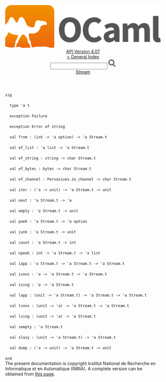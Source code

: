 <!-- ((! set title API !)) ((! set documentation !)) ((! set api !)) ((! set nobreadcrumb !)) -->
<div class="api"><header><nav class="toc brand"><a class="brand" href="https://ocaml.org/"><img src="colour-logo-gray.svg" class="svg" alt="OCaml"></a></nav><nav class="toc"><div class="toc_version"><a href="/docs" id="version-select">API Version 4.07</a></div><a href="index.html">&lt; General Index</a><div class="api_search"><input type="text" name="apisearch" id="api_search" oninput="mySearch(false);" onkeypress="this.oninput();" onclick="this.oninput();" onpaste="this.oninput();">
<img src="search_icon.svg" alt="Search" class="svg" onclick="mySearch(false)"></div>
<div id="search_results"></div><div class="toc_title"><a href="Stream.html">Stream</a></div><ul></ul></nav></header>
<code class="code"><span class="keyword">sig</span><br>
&nbsp;&nbsp;<span class="keyword">type</span>&nbsp;<span class="keywordsign">'</span>a&nbsp;t<br>
&nbsp;&nbsp;<span class="keyword">exception</span>&nbsp;<span class="constructor">Failure</span><br>
&nbsp;&nbsp;<span class="keyword">exception</span>&nbsp;<span class="constructor">Error</span>&nbsp;<span class="keyword">of</span>&nbsp;string<br>
&nbsp;&nbsp;<span class="keyword">val</span>&nbsp;from&nbsp;:&nbsp;(int&nbsp;<span class="keywordsign">-&gt;</span>&nbsp;<span class="keywordsign">'</span>a&nbsp;option)&nbsp;<span class="keywordsign">-&gt;</span>&nbsp;<span class="keywordsign">'</span>a&nbsp;<span class="constructor">Stream</span>.t<br>
&nbsp;&nbsp;<span class="keyword">val</span>&nbsp;of_list&nbsp;:&nbsp;<span class="keywordsign">'</span>a&nbsp;list&nbsp;<span class="keywordsign">-&gt;</span>&nbsp;<span class="keywordsign">'</span>a&nbsp;<span class="constructor">Stream</span>.t<br>
&nbsp;&nbsp;<span class="keyword">val</span>&nbsp;of_string&nbsp;:&nbsp;string&nbsp;<span class="keywordsign">-&gt;</span>&nbsp;char&nbsp;<span class="constructor">Stream</span>.t<br>
&nbsp;&nbsp;<span class="keyword">val</span>&nbsp;of_bytes&nbsp;:&nbsp;bytes&nbsp;<span class="keywordsign">-&gt;</span>&nbsp;char&nbsp;<span class="constructor">Stream</span>.t<br>
&nbsp;&nbsp;<span class="keyword">val</span>&nbsp;of_channel&nbsp;:&nbsp;<span class="constructor">Pervasives</span>.in_channel&nbsp;<span class="keywordsign">-&gt;</span>&nbsp;char&nbsp;<span class="constructor">Stream</span>.t<br>
&nbsp;&nbsp;<span class="keyword">val</span>&nbsp;iter&nbsp;:&nbsp;(<span class="keywordsign">'</span>a&nbsp;<span class="keywordsign">-&gt;</span>&nbsp;unit)&nbsp;<span class="keywordsign">-&gt;</span>&nbsp;<span class="keywordsign">'</span>a&nbsp;<span class="constructor">Stream</span>.t&nbsp;<span class="keywordsign">-&gt;</span>&nbsp;unit<br>
&nbsp;&nbsp;<span class="keyword">val</span>&nbsp;next&nbsp;:&nbsp;<span class="keywordsign">'</span>a&nbsp;<span class="constructor">Stream</span>.t&nbsp;<span class="keywordsign">-&gt;</span>&nbsp;<span class="keywordsign">'</span>a<br>
&nbsp;&nbsp;<span class="keyword">val</span>&nbsp;empty&nbsp;:&nbsp;<span class="keywordsign">'</span>a&nbsp;<span class="constructor">Stream</span>.t&nbsp;<span class="keywordsign">-&gt;</span>&nbsp;unit<br>
&nbsp;&nbsp;<span class="keyword">val</span>&nbsp;peek&nbsp;:&nbsp;<span class="keywordsign">'</span>a&nbsp;<span class="constructor">Stream</span>.t&nbsp;<span class="keywordsign">-&gt;</span>&nbsp;<span class="keywordsign">'</span>a&nbsp;option<br>
&nbsp;&nbsp;<span class="keyword">val</span>&nbsp;junk&nbsp;:&nbsp;<span class="keywordsign">'</span>a&nbsp;<span class="constructor">Stream</span>.t&nbsp;<span class="keywordsign">-&gt;</span>&nbsp;unit<br>
&nbsp;&nbsp;<span class="keyword">val</span>&nbsp;count&nbsp;:&nbsp;<span class="keywordsign">'</span>a&nbsp;<span class="constructor">Stream</span>.t&nbsp;<span class="keywordsign">-&gt;</span>&nbsp;int<br>
&nbsp;&nbsp;<span class="keyword">val</span>&nbsp;npeek&nbsp;:&nbsp;int&nbsp;<span class="keywordsign">-&gt;</span>&nbsp;<span class="keywordsign">'</span>a&nbsp;<span class="constructor">Stream</span>.t&nbsp;<span class="keywordsign">-&gt;</span>&nbsp;<span class="keywordsign">'</span>a&nbsp;list<br>
&nbsp;&nbsp;<span class="keyword">val</span>&nbsp;iapp&nbsp;:&nbsp;<span class="keywordsign">'</span>a&nbsp;<span class="constructor">Stream</span>.t&nbsp;<span class="keywordsign">-&gt;</span>&nbsp;<span class="keywordsign">'</span>a&nbsp;<span class="constructor">Stream</span>.t&nbsp;<span class="keywordsign">-&gt;</span>&nbsp;<span class="keywordsign">'</span>a&nbsp;<span class="constructor">Stream</span>.t<br>
&nbsp;&nbsp;<span class="keyword">val</span>&nbsp;icons&nbsp;:&nbsp;<span class="keywordsign">'</span>a&nbsp;<span class="keywordsign">-&gt;</span>&nbsp;<span class="keywordsign">'</span>a&nbsp;<span class="constructor">Stream</span>.t&nbsp;<span class="keywordsign">-&gt;</span>&nbsp;<span class="keywordsign">'</span>a&nbsp;<span class="constructor">Stream</span>.t<br>
&nbsp;&nbsp;<span class="keyword">val</span>&nbsp;ising&nbsp;:&nbsp;<span class="keywordsign">'</span>a&nbsp;<span class="keywordsign">-&gt;</span>&nbsp;<span class="keywordsign">'</span>a&nbsp;<span class="constructor">Stream</span>.t<br>
&nbsp;&nbsp;<span class="keyword">val</span>&nbsp;lapp&nbsp;:&nbsp;(unit&nbsp;<span class="keywordsign">-&gt;</span>&nbsp;<span class="keywordsign">'</span>a&nbsp;<span class="constructor">Stream</span>.t)&nbsp;<span class="keywordsign">-&gt;</span>&nbsp;<span class="keywordsign">'</span>a&nbsp;<span class="constructor">Stream</span>.t&nbsp;<span class="keywordsign">-&gt;</span>&nbsp;<span class="keywordsign">'</span>a&nbsp;<span class="constructor">Stream</span>.t<br>
&nbsp;&nbsp;<span class="keyword">val</span>&nbsp;lcons&nbsp;:&nbsp;(unit&nbsp;<span class="keywordsign">-&gt;</span>&nbsp;<span class="keywordsign">'</span>a)&nbsp;<span class="keywordsign">-&gt;</span>&nbsp;<span class="keywordsign">'</span>a&nbsp;<span class="constructor">Stream</span>.t&nbsp;<span class="keywordsign">-&gt;</span>&nbsp;<span class="keywordsign">'</span>a&nbsp;<span class="constructor">Stream</span>.t<br>
&nbsp;&nbsp;<span class="keyword">val</span>&nbsp;lsing&nbsp;:&nbsp;(unit&nbsp;<span class="keywordsign">-&gt;</span>&nbsp;<span class="keywordsign">'</span>a)&nbsp;<span class="keywordsign">-&gt;</span>&nbsp;<span class="keywordsign">'</span>a&nbsp;<span class="constructor">Stream</span>.t<br>
&nbsp;&nbsp;<span class="keyword">val</span>&nbsp;sempty&nbsp;:&nbsp;<span class="keywordsign">'</span>a&nbsp;<span class="constructor">Stream</span>.t<br>
&nbsp;&nbsp;<span class="keyword">val</span>&nbsp;slazy&nbsp;:&nbsp;(unit&nbsp;<span class="keywordsign">-&gt;</span>&nbsp;<span class="keywordsign">'</span>a&nbsp;<span class="constructor">Stream</span>.t)&nbsp;<span class="keywordsign">-&gt;</span>&nbsp;<span class="keywordsign">'</span>a&nbsp;<span class="constructor">Stream</span>.t<br>
&nbsp;&nbsp;<span class="keyword">val</span>&nbsp;dump&nbsp;:&nbsp;(<span class="keywordsign">'</span>a&nbsp;<span class="keywordsign">-&gt;</span>&nbsp;unit)&nbsp;<span class="keywordsign">-&gt;</span>&nbsp;<span class="keywordsign">'</span>a&nbsp;<span class="constructor">Stream</span>.t&nbsp;<span class="keywordsign">-&gt;</span>&nbsp;unit<br>
<span class="keyword">end</span></code>
<div class="copyright">The present documentation is copyright Institut National de Recherche en Informatique et en Automatique (INRIA). A complete version can be obtained from <a href="http://caml.inria.fr/pub/docs/manual-ocaml/">this page</a>.</div></div>